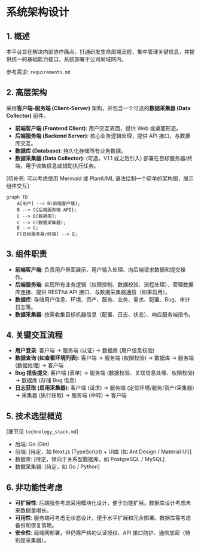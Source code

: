 # 系统架构设计

## 1. 概述

本平台旨在解决内部协作痛点，打通研发生命周期流程，集中管理关键信息，并提供统一的基础能力接口。系统部署于公司局域网内。

参考需求: `requirements.md`

## 2. 高层架构

采用**客户端-服务端 (Client-Server)** 架构，并包含一个可选的**数据采集器 (Data Collector)** 组件。

*   **前端客户端 (Frontend Client)**: 用户交互界面，提供 Web 或桌面形态。
*   **后端服务端 (Backend Server)**: 核心业务逻辑处理，提供 API 接口，与数据库交互。
*   **数据库 (Database)**: 持久化存储所有业务数据。
*   **数据采集器 (Data Collector)**: (可选，V1.1 或之后引入) 部署在目标服务器/终端，用于收集信息或辅助执行任务。

[待补充: 可以考虑使用 Mermaid 或 PlantUML 语法绘制一个简单的架构图，展示组件交互]

```mermaid
graph TD
    A[用户] --> B(前端客户端);
    B --> C{后端服务端 API};
    C --> D[数据库];
    C --> E(数据采集器);
    E --> C;
    F[目标服务器/终端] --> E;
```

## 3. 组件职责

*   **前端客户端**: 负责用户界面展示、用户输入处理、向后端请求数据和提交操作。
*   **后端服务端**: 实现所有业务逻辑（权限控制、数据校验、流程处理）、管理数据库连接、提供 RESTful API 接口、与数据采集器通信（如果启用）。
*   **数据库**: 存储用户信息、环境、资产、服务、业务、需求、配置、Bug、审计日志等。
*   **数据采集器**: 按需收集目标机器信息（配置、日志、状态）、响应服务端指令。

## 4. 关键交互流程

*   **用户登录**: 客户端 -> 服务端 (认证) -> 数据库 (用户信息校验)
*   **数据查询 (如查看环境列表)**: 客户端 -> 服务端 (权限校验) -> 数据库 -> 服务端 (数据处理) -> 客户端
*   **Bug 报告提交**: 客户端 (表单) -> 服务端 (数据校验、关联信息处理、权限校验) -> 数据库 (存储 Bug 信息)
*   **日志获取 (启用采集器)**: 客户端 (请求) -> 服务端 (定位环境/服务/资产/采集器) -> 采集器 (执行获取) -> 服务端 (中转) -> 客户端

## 5. 技术选型概览

[细节见 `technology_stack.md`]
*   后端: Go (Gin)
*   前端: [待定，如 Next.js (TypeScript) + UI库 (如 Ant Design / Material UI)]
*   数据库: [待定，倾向于关系型数据库，如 PostgreSQL / MySQL]
*   数据采集器: [待定，如 Go / Python]

## 6. 非功能性考虑

*   **可扩展性**: 后端服务考虑采用模块化设计，便于功能扩展。数据库设计考虑未来数据量增长。
*   **可用性**: 服务端可考虑无状态设计，便于水平扩展和冗余部署。数据库需考虑备份和恢复策略。
*   **安全性**: 局域网部署，但仍需严格的认证授权、API 接口防护、通信加密（特别是采集器）。 